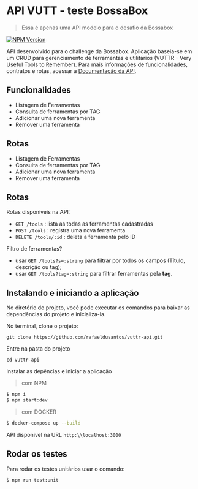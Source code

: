 # API VUTT - teste BossaBox 
> Essa é apenas uma API modelo para o desafio da Bossabox

[![NPM Version](https://img.shields.io/badge/build-passing-green.svg)](https://npmjs.org/package/badge-maker)


API desenvolvido para o challenge da Bossabox. Aplicação baseia-se em um CRUD para gerenciamento de ferramentas e utilitários (VUTTR - Very Useful Tools to Remember). Para mais informações de funcionalidades, contratos e rotas, acessar a [Documentação da API](https://gitlab.sicredi.net/TRANSF/account-data).


## Funcionalidades

* Listagem de Ferramentas
* Consulta de ferramentas por TAG
* Adicionar uma nova ferramenta
* Remover uma ferramenta

## Rotas

* Listagem de Ferramentas
* Consulta de ferramentas por TAG
* Adicionar uma nova ferramenta
* Remover uma ferramenta

## Rotas

Rotas disponiveis na API:

* `GET /tools` : lista as todas as ferramentas cadastradas
* `POST /tools` : registra uma nova ferramenta
* `DELETE /tools/:id` : deleta a ferramenta pelo ID

Filtro de ferramentas?
* usar  `GET /tools?s=:string` para filtrar por todos os campos (Título, descrição ou tag);
* usar `GET /tools?tag=:string` para filtrar ferramentas pela **tag**.

## Instalando e iniciando a aplicação

No diretório do projeto, você pode executar os comandos para baixar as dependências do projeto e inicializa-la.

No terminal, clone o projeto:
```
git clone https://github.com/rafaeldusantos/vuttr-api.git
```

Entre na pasta do projeto

```
cd vuttr-api
```

Instalar as depências e iniciar a aplicação

>com NPM
```sh
$ npm i
$ npm start:dev
```

>com DOCKER
```sh
$ docker-compose up --build
```


API disponivel na URL `http:\\localhost:3000`

## Rodar os testes


Para rodar os testes unitários usar o comando:
```sh
$ npm run test:unit
```